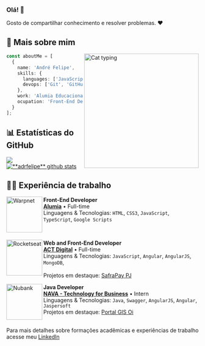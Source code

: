 ### Olá! 👋

Gosto de compartilhar conhecimento e resolver problemas. ❤️

## 📂 Mais sobre mim

<img align="right" width="300" src="https://i.pinimg.com/originals/e4/26/70/e426702edf874b181aced1e2fa5c6cde.gif" alt="Cat typing"/>



```ts
const aboutMe = [
  {
    name: 'André Felipe',
    skills: {
      languages: ['JavaScript', 'TypeScript', 'Java', 'React'],
      devops: ['Git', 'GitHub']
    },
    work: 'Alumia Educacional',
    ocupation: 'Front-End Developer'
  }
];
```
## 📊 Estatísticas do GitHub
<a href="https://github.com/adrfelipe">
  <img align="center" src="https://github-readme-stats.vercel.app/api/top-langs/?username=adrfelipe&theme=dracula&hide_langs_below=1" />
</a>

<a href="https://github.com/Gurupreet">
 <img align="center" src="https://github-readme-stats.vercel.app/api?username=adrfelipe&show_icons=true&theme=dracula&line_height=27" alt="**adrfelipe** github stats"/>
</a>

## 👨‍💻 Experiência de trabalho
[<img align="left" height="94px" width="94px" alt="Warpnet" src="https://carreiras.alumia.online/wp-content/uploads/2022/04/logo-alumia-branco-1.svg"/>](https://www.spacex.com/)

**Front-End Developer** \
[**Alumia**](https://alumia.online//) • Full-time \
Linguagens & Tecnologias: `HTML`, `CSS3`, `JavaScript`, `TypeScript`, `Google Scripts`

<br/>

[<img align="left" height="94px" width="94px" alt="Rocketseat" src="https://actdigital.com/wp-content/uploads/2020/11/logo-act.png"/>](https://rocketseat.com.br/)

**Web and Front-End Developer** \
[**ACT Digital**](https://actdigital.com/pt/) • Full-time \
Linguagens & Tecnologias: `JavaScript`, `Angular`, `AngularJS`, `MongoDB`,\
<br/>
Projetos em destaque: [SafraPay PJ](https://www.safra.com.br/pessoa-juridica.htm)


[<img align="left" height="94px" width="94px" alt="Nubank" src="https://www.nava.com.br/wp-content/uploads/2020/06/nava_topo.svg"/>](https://www.nava.com.br/pt/)

**Java Developer** \
[**NAVA - Technology for Business**](https://www.nava.com.br/pt/) • Intern \
Linguagens & Tecnologias: `Java`, `Swagger`, `AngularJS`, `Angular`, `Jaspersoft` \
Projetos em destaque: [Portal GIS Oi](https://gestaointegrada.oi.net.br/)
<br/>
<br/>

Para mais detalhes sobre formações acadêmicas e experiências de trabalho acesse meu [LinkedIn](https://www.linkedin.com/in/adrfelipe/)

